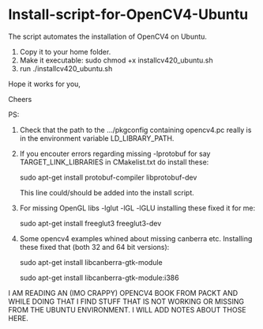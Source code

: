 # Install-script-for-OpenCV4-Ubuntu

The script automates the installation of OpenCV4 on Ubuntu.
1. Copy it to your home folder.
2. Make it executable: sudo chmod +x installcv420_ubuntu.sh
3. run ./installcv420_ubuntu.sh

Hope it works for you,

Cheers

PS: 

1. Check that the path to the .../pkgconfig containing opencv4.pc really is in the environment variable LD_LIBRARY_PATH.

2. If you encouter errors regarding missing -lprotobuf for say TARGET_LINK_LIBRARIES in CMakelist.txt do install these: 

   sudo apt-get install protobuf-compiler libprotobuf-dev
   
   This line could/should be added into the install script.
   
3. For missing OpenGL libs -lglut -lGL -lGLU installing these fixed it for me:

   sudo apt-get install freeglut3 freeglut3-dev
   
4. Some opencv4 examples whined about missing canberra etc. Installing these fixed that (both 32 and 64 bit versions):
 
   sudo apt-get install libcanberra-gtk-module

   sudo apt-get install libcanberra-gtk-module:i386
   



I AM READING AN (IMO CRAPPY) OPENCV4 BOOK FROM PACKT AND WHILE DOING THAT I FIND STUFF THAT IS NOT WORKING OR MISSING FROM THE UBUNTU ENVIRONMENT. I WILL ADD NOTES ABOUT THOSE HERE.
